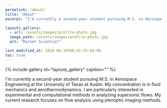 ```yaml
---
permalink: /about/
title: "About"
excerpt: "I'm currently a second-year student pursuing M.S. in Aerospace Engineering at the University of Texas at Austin."

layouts_gallery:
  - url: /assets/images/profile-photo.jpg
  image_path: /assets/images/profile-photo.jpg
  alt: "Rocket Scientist"

last_modified_at: 2018-04-10T08:41:35-04:00
toc: true
---
```


{% include gallery id="layouts_gallery" caption="" %}

I'm currently a second-year student pursuing M.S. in Aerospace Engineering at the University of Texas at Austin. My concentration is in fluid mechanics and aerothermodynamics. I am particularly interested in experimental and computational methods in analyzing supersonic flows. My current research focuses on flow analysis using plenoptic imaging methods.


